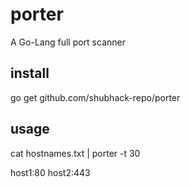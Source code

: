 # porter
A Go-Lang full port scanner

install
-----
go get github.com/shubhack-repo/porter

usage
-------
cat hostnames.txt | porter -t 30

host1:80
host2:443
